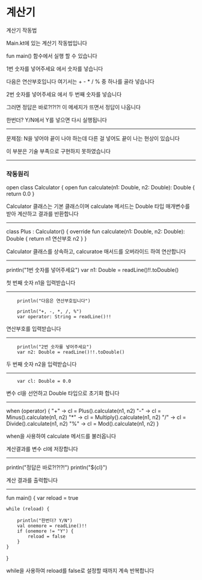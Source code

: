 # 계산기


계산기 작동법


Main.kt에 있는 계산기 작동법입니다

fun main() 함수에서 실행 할 수 있습니다 

1번 숫자를 넣어주세요 에서 숫자를 넣습니다

다음은 연산부호입니다 여기서는 + - * / % 중 하나를 골라 넣습니다

2번 숫자를 넣어주세요 에서 두 번째 숫자를 넣습니다

그러면 정답은 바로?!?!?! 이 메세지가 뜨면서 정답이 나옵니다

한번더? Y/N에서 Y를 넣으면 다시 실행됩니다

---

문제점: N을 넣어야 끝이 나야 하는데 다른 걸 넣어도 끝이 나는 현상이 있습니다

이 부분은 기술 부족으로 구현하지 못하였습니다

---

### 작동원리

open class Calculator {
    open fun calculate(n1: Double, n2: Double): Double {
        return 0.0
    }

Calculator 클래스는 기본 클래스이며 calculate 메서드는 Double 타입 매개변수를 받아 계산하고 결과를 반환합니다

---

  class Plus : Calculator() {
    override fun calculate(n1: Double, n2: Double): Double {
        return n1 연산부호 n2
    }
}

Calculator 클래스를 상속하고, calcuratoe 매서드를 오버라이드 하여 연산합니다

---

 println("1번 숫자를 넣어주세요")
        var n1: Double = readLine()!!.toDouble()

첫 번째 숫자 n1을 입력받습니다

---

        println("다음은 연산부호입니다")

        println("+, -, *, /, %")
        var operator: String = readLine()!!

연산부호를 입력받습니다

---

        println("2번 숫자를 넣어주세요")
        var n2: Double = readLine()!!.toDouble()

두 번째 숫자 n2을 입력받습니다

---

        var cl: Double = 0.0

변수 cl을 선언하고 Double 타입으로 초기화 합니다

---

when (operator) {
            "+" -> cl = Plus().calculate(n1, n2)
            "-" -> cl = Minus().calculate(n1, n2)
            "*" -> cl = Multiply().calculate(n1, n2)
            "/" -> cl = Divide().calculate(n1, n2)
            "%" -> cl = Mod().calculate(n1, n2)
        }

when을 사용하여 calculate 메서드를 불러옵니다

계산결과를 변수 cl에 저장합니다

---

 println("정답은 바로?!?!?!")
        println("${cl}")

계산 결과를 출력합니다

---

fun main() {
    var reload = true

    while (reload) {
    
        println("한번더? Y/N")
        val onemore = readLine()!!
        if (onemore != "Y") {
            reload = false
        }
    }
}

while을 사용하여 reload를 false로 설정할 때까지 계속 반복합니다
